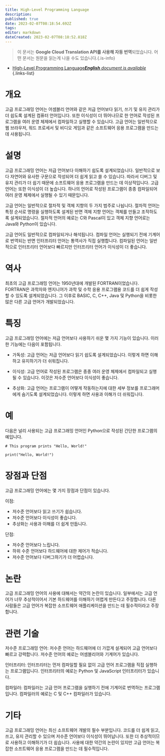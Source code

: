 ```yaml
---
title: High-Level Programming Language
description: 
published: true
date: 2023-02-07T08:18:54.692Z
tags: 
editor: markdown
dateCreated: 2023-02-07T08:18:52.818Z
---
```


> 이 문서는 **Google Cloud Translation API를 사용해 자동 번역**되었습니다.
어떤 문서는 원문을 읽는게 나을 수도 있습니다.{.is-info}



- [High-Level Programming Language***English** document is available*](/en/Knowledge-base/Dictionary/high-level-programming-language)
{.links-list}


# 개요
고급 프로그래밍 언어는 어셈블리 언어와 같은 저급 언어보다 읽기, 쓰기 및 유지 관리가 더 쉽도록 설계된 컴퓨터 언어입니다. 또한 이식성이 더 뛰어나므로 한 언어로 작성된 프로그램을 여러 운영 체제에서 컴파일하고 실행할 수 있습니다. 고급 언어는 일반적으로 웹 브라우저, 워드 프로세서 및 비디오 게임과 같은 소프트웨어 응용 프로그램을 만드는 데 사용됩니다.

# 설명
고급 프로그래밍 언어는 저급 언어보다 이해하기 쉽도록 설계되었습니다. 일반적으로 보다 자연어와 유사한 구문으로 작성되어 더 쉽게 읽고 쓸 수 있습니다. 따라서 디버그 및 유지 관리가 더 쉽기 때문에 소프트웨어 응용 프로그램을 만드는 데 이상적입니다. 고급 언어는 또한 이식성이 더 높습니다. 하나의 언어로 작성된 프로그램이 종종 컴파일되어 여러 운영 체제에서 실행될 수 있기 때문입니다.

고급 언어는 일반적으로 절차적 및 객체 지향의 두 가지 범주로 나뉩니다. 절차적 언어는 특정 순서로 명령을 실행하도록 설계된 반면 객체 지향 언어는 객체를 만들고 조작하도록 설계되었습니다. 절차적 언어의 예로는 C와 Pascal이 있고 객체 지향 언어로는 Java와 Python이 있습니다.

고급 언어도 일반적으로 컴파일되거나 해석됩니다. 컴파일 언어는 실행되기 전에 기계어로 번역되는 반면 인터프리터 언어는 통역사가 직접 실행합니다. 컴파일된 언어는 일반적으로 인터프리터 언어보다 빠르지만 인터프리터 언어가 이식성이 더 좋습니다.

# 역사
최초의 고급 프로그래밍 언어는 1950년대에 개발된 FORTRAN이었습니다. FORTRAN은 과학자와 엔지니어가 과학 및 수학 응용 프로그램용 코드를 더 쉽게 작성할 수 있도록 설계되었습니다. 그 이후로 BASIC, C, C++, Java 및 Python을 비롯한 많은 다른 고급 언어가 개발되었습니다.

# 특징
고급 프로그래밍 언어에는 저급 언어보다 사용하기 쉬운 몇 가지 기능이 있습니다. 이러한 기능에는 다음이 포함됩니다.

- 가독성: 고급 언어는 저급 언어보다 읽기 쉽도록 설계되었습니다. 이렇게 하면 이해하고 유지하기가 더 쉬워집니다.

- 이식성: 고급 언어로 작성된 프로그램은 종종 여러 운영 체제에서 컴파일되고 실행될 수 있습니다. 이것은 저수준 언어보다 이식성이 좋습니다.

- 추상화: 고급 언어는 프로그램이 어떻게 작동하는지에 대한 세부 정보를 프로그래머에게 숨기도록 설계되었습니다. 이렇게 하면 사용과 이해가 더 쉬워집니다.

# 예
다음은 널리 사용되는 고급 프로그래밍 언어인 Python으로 작성된 간단한 프로그램의 예입니다.

```
# This program prints "Hello, World!"

print("Hello, World!")
```

# 장점과 단점
고급 프로그래밍 언어에는 몇 가지 장점과 단점이 있습니다.

이점:

- 저수준 언어보다 읽고 쓰기가 쉽습니다.
- 저수준 언어보다 이식성이 좋습니다.
- 추상화는 사용과 이해를 더 쉽게 만듭니다.

단점:

- 저수준 언어보다 느립니다.
- 하위 수준 언어보다 하드웨어에 대한 제어가 적습니다.
- 저수준 언어보다 디버그하기가 더 어렵습니다.

# 논란
고급 프로그래밍 언어의 사용에 대해서는 약간의 논란이 있습니다. 일부에서는 고급 언어가 너무 추상적이어서 기본 하드웨어를 이해하기 어렵게 만든다고 주장합니다. 다른 사람들은 고급 언어가 복잡한 소프트웨어 애플리케이션을 만드는 데 필수적이라고 주장합니다.

# 관련 기술
저수준 프로그래밍 언어: 저수준 언어는 하드웨어에 더 가깝게 설계되어 고급 언어보다 빠르고 강력합니다. 저수준 언어의 예로는 어셈블리어와 기계어가 있습니다.

인터프리터: 인터프리터는 먼저 컴파일할 필요 없이 고급 언어 프로그램을 직접 실행하는 프로그램입니다. 인터프리터의 예로는 Python 및 JavaScript 인터프리터가 있습니다.

컴파일러: 컴파일러는 고급 언어 프로그램을 실행하기 전에 기계어로 번역하는 프로그램입니다. 컴파일러의 예로는 C 및 C++ 컴파일러가 있습니다.

# 기타
고급 프로그래밍 언어는 최신 소프트웨어 개발의 필수 부분입니다. 코드를 더 쉽게 읽고, 쓰고, 유지 관리할 수 있으며 저수준 언어보다 이식성이 뛰어납니다. 또한 더 추상적이므로 사용하고 이해하기가 더 쉽습니다. 사용에 대한 약간의 논란이 있지만 고급 언어는 복잡한 소프트웨어 응용 프로그램을 만드는 데 필수적입니다.